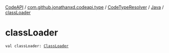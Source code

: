 [CodeAPI](../../../index.md) / [com.github.jonathanxd.codeapi.type](../../index.md) / [CodeTypeResolver](../index.md) / [Java](index.md) / [classLoader](.)

# classLoader

`val classLoader: `[`ClassLoader`](http://docs.oracle.com/javase/6/docs/api/java/lang/ClassLoader.html)